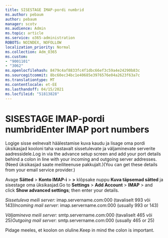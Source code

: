 ```yaml
---
title: SISESTAGE IMAP-pordi numbrid
ms.author: pebaum
author: pebaum
manager: scotv
ms.audience: Admin
ms.topic: article
ms.service: o365-administration
ROBOTS: NOINDEX, NOFOLLOW
localization_priority: Normal
ms.collection: Adm_O365
ms.custom:
- "9001101"
- "3062"
ms.openlocfilehash: 8479c4af8833fc4f1dbc66ef3c59a4e24290b83c
ms.sourcegitcommit: 8bc60ec34bc1e40685e3976576e04a2623f63a7c
ms.translationtype: MT
ms.contentlocale: et-EE
ms.lasthandoff: 04/15/2021
ms.locfileid: "51813828"
---
```

# <a name="enter-imap-port-numbers"></a><span data-ttu-id="4207d-102">SISESTAGE IMAP-pordi numbrid</span><span class="sxs-lookup"><span data-stu-id="4207d-102">Enter IMAP port numbers</span></span>

<span data-ttu-id="4207d-103">Logige sisse eelnevalt häälestamise kuva kaudu ja lisage oma pordi üksikasjad kooloni taha vastavalt sissetulevate ja väljaminevate serverite aadressidele.</span><span class="sxs-lookup"><span data-stu-id="4207d-103">Log in via the advance setup screen and add your port details behind a colon in line with your incoming and outgoing server addresses.</span></span> <span data-ttu-id="4207d-104">(Need üksikasjad saate meiliteenuse pakkujalt.)</span><span class="sxs-lookup"><span data-stu-id="4207d-104">(You can get these details from your email service provider.)</span></span> 

<span data-ttu-id="4207d-105">Avage **Sätted**  >  **Konto IMAP-i**  >  **>** klõpsake nuppu **Kuva täpsemad sätted** ja sisestage oma üksikasjad.</span><span class="sxs-lookup"><span data-stu-id="4207d-105">Go to **Settings** > **Add Account** > **IMAP** > and click **Show advanced settings**; then enter your details.</span></span> 

<span data-ttu-id="4207d-106">*Sissetuleva meili server:* imap.servername.com:000 (tavaliselt 993 või 143)</span><span class="sxs-lookup"><span data-stu-id="4207d-106">*Incoming mail server*: imap.servername.com:000 (usually 993 or 143)</span></span> 

<span data-ttu-id="4207d-107">*Väljamineva meili server:* smtp.servername.com:000 (tavaliselt 465 või 25)</span><span class="sxs-lookup"><span data-stu-id="4207d-107">*Outgoing mail server*: smtp.servername.com:000 (usually 465 or 25)</span></span> 

<span data-ttu-id="4207d-108">Pidage meeles, et koolon on oluline.</span><span class="sxs-lookup"><span data-stu-id="4207d-108">Keep in mind the colon is important.</span></span> 
